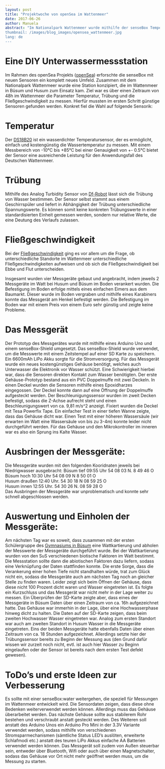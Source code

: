 ```yaml
---
layout: post
title: "Projektwoche von openSea im Wattenmeer"
date: 2017-06-26
author: Manuela
abstract: "Im Nationalpark Wattenmeer wurde mithilfe der senseBox Temperatur, Trübung und Fließgeschwindigkeit gemessen - und entdeckte somit neues Terrain.
thumbnail: /images/blog_images/opensea_wattenmeer.jpg
lang: de
---
```

Eine DIY Unterwassermessstation
============
Im Rahmen des openSea Projekts (<a href="https://www.opensea.ms/">openSea</a>) erforschte die senseBox mit neuen Sensoren ein komplett neues Umfeld. 
Zusammen mit dem Nationalpark Wattenmeer wurde eine Station konzipiert, die im Wattenmeer in Büsum und Husum zum Einsatz kam. Ziel war es über einen Zeitraum von 48h im Wattenmeer die Parameter Temperatur, Trübung und die Fließgeschwindigkeit zu messen. Hierfür mussten im ersten Schritt günstige Sensoren gefunden werden. Konkret fiel die Wahl auf folgende Sensorik:

Temperatur
============
Der <a href="http://www.watterott.com/de/Temperatur-Sensor-Wasserdicht-DS18B20/">DS18B20</a> ist ein wasserdichter Temperatursensor, der es ermöglicht, einfach und kostengünstig die Wassertemperatur zu messen. Mit einem Messbereich von -10°C bis +85°C bei einer Genauigkeit von +- 0.5°C bietet der Sensor eine ausreichende Leistung für den Anwendungsfall des Deutschen Wattenmeer.

Trübung
============
Mithilfe des Analog Turbidity Sensor von <a href="https://www.dfrobot.com/product-1394.html/">Df-Robot</a> lässt sich die Trübung von Wasser bestimmen. Der Sensor selbst stammt aus einem Geschirrspüler und liefert in Abhängigkeit der Trübung unterschiedliche Spannungswerte. Es können somit keine konkreten Trübungswerte in einer standardisierten Einheit gemessen werden, sondern nur relative Werte, die eine Deutung des Verlaufs zulassen.

Fließgeschwindigkeit
============
Bei der <a href="http://www.exp-tech.de/adafruit-9-dof-accel-mag-gyro-temp-breakout-board-lsm9ds1/">Fließgeschwindigkeit</a> ging es vor allem um die Frage, ob unterschiedliche Standorte im Wattenmeer unterschiedliche Fließgeschwindigkeiten aufweisen und ob sich die Fließgeschwindigkeit bei Ebbe und Flut unterscheiden.

Insgesamt wurden vier Messgeräte gebaut und angebracht, indem jeweils 2 Messgeräte im Watt bei Husum und Büsum im Boden verankert wurden. 
Die Befestigung im Boden erfolge mittels eines einfachen Eimers aus dem Baumarkt. Dieser wurde im Boden vergraben und mithilfe eines Karabiners konnte das Messgerät am Henkel befestigt werden. Die Befestigung im Boden war mit einem Preis von einem Euro sehr günstig und zeigte keine Probleme. 

Das Messgerät
============
Der Prototyp des Messgerätes wurde mit mithilfe eines Arduino Uno und einem senseBox-Shield umgesetzt. Das senseBox-Shield wurde verwendet, um die Messwerte mit einem Zeitstempel auf einer SD Karte zu speichern. Ein 6600mAh LiPo Akku sorgte für die Stromversorgung. 
Für das Messgerät wurde ein neues kostengünstiges Gehäuse benötigt, welches auch Unterwasser die Elektronik vor Wasser schützt. Eine Schwierigkeit hierbei war, dass die Sensoren direkten Kontakt zum Wasser benötigten. Der erste Gehäuse-Prototyp bestand aus ein PVC Doppelmuffe mit zwei Deckeln. In einen Deckel wurden die Sensoren mithilfe eines Epoxidharzes eingegossen. Der Deckel konnte dann auf eine Öffnung der Doppelmuffe aufgesteckt werden. Der Beschleunigungssensor wurden im zweit Decken befestigt, sodass die Z-Achse aufrecht steht und einen Beschleunigungswert von ca. 9,81 m/s^2 anzeigt. Fixiert wurden die Deckel mit Tesa Powerfix Tape. Ein einfacher Test in einer tiefen Wanne zeigte, dass das Gehäuse dicht war. Einen Test mit einer höheren Wassersäule (wir erwarten im Watt eine Wassersäule von bis zu 3-4m) konnte leider nicht durchgeführt werden. Für das Gehäuse und den Mikrokontroller im inneren war es also ein Sprung ins Kalte Wasser.

Ausbringen der Messgeräte:
============
Die Messgeräte wurden mit den folgenden Kooridnaten jeweils bei Niedrigwasser ausgebracht:
Büsum tief 09:55 Uhr 54 08 03 N.  8 49 46 O<br>
Büsum hoch 10:30 Uhr 54 08 09 N 8 50 01 O<br>
Husum draußen 12:40 Uhr. 54 30 18 N 08 59 25 O<br>
Husum innen 12:55 Uhr. 54 30 26 N. 08 59 28 O<br>
Das Ausbringen der Messgeräte war unproblematisch und konnte sehr schnell abgeschlossen werden.

Auswertung und Einholen der Messgeräte:
============
Am nächsten Tag war es soweit, dass zusammen mit der ersten Schülergruppe des <a href="http://www.gymnasium-buesum.de//">Gymnasiums in Büsum</a> eine Wattkartierung und abholen der Messwerte der Messgeräte durchgeführt wurde. Bei der Wattkartierung wurden von den SuS verschiedenen biotische Faktoren im Watt bestimmt. Die Messstation sollte dann die abiotischen Faktoren dazu liefern, sodass eine Verknüpfung der Daten stattfinden konnte. 
Die erste Sorge, dass die Verankerung einer hohen Tiefe nicht standhalten würde, trat zum Glück nicht ein, sodass die Messgeräte auch am nächsten Tag noch an gleicher Stelle zu finden waren. Leider zeigt sich beim Öffnen der Gehäuse, dass diese nicht 100 Prozent dicht waren und Wasser eingetreten ist. Es folgte ein Kurzschluss und das Messgerät war nicht mehr in der Lage weiter zu messen. Ein Überprüfen der SD-Karte zeigte aber, dass eines der Messgeräte in Büsum Daten über einen Zeitraum von ca. 16h aufgezeichnet hatte. Das Gehäuse war immerhin in der Lage, über eine Hochwasserphase hinweg dicht zu halten. Die Daten auf der SD-Karte zeigen, dass beim zweiten Hochwasser Wasser eingetreten war.
Analog zum ersten Standort war auch am zweiten Standort in Husum Wasser in die Messgeräte eingetreten. Eins der beiden Messgeräte hatte ebenfalls Daten über einen Zeitraum von ca. 18 Stunden aufgezeichnet. Allerdings setzte hier der Trübungssensor bereits zu Beginn der Messung aus (den Grund dafür wissen wir zurzeit noch nicht, evtl. ist auch hier Wasser zu Beginn eingelaufen oder der Sensor ist bereits nach dem ersten Test defekt gewesen).

ToDo’s und erste Ideen zur Verbesserung
============
Es sollte mit einer senseBox:water weitergehen, die speziell für Messungen im Wattenmeer entwickelt wird. Die Sensordaten zeigen, dass diese ohne Bedenken weiterverwendet werden können. Allerdings muss das Gehäuse überarbeitet werden. Das nächste Gehäuse sollte aus stabilerem Rohr bestehen und verschraubt anstatt gesteckt werden. Des Weiteren soll anstatt des Arduino Unos ein Arduino Pro Mini in der 3.3V Variante verwendet werden, sodass mithilfe von verschiedenen Stromsparmechanismen (sämtliche Status LED’s auslöten, erweiterte Schlafmodi etc.) anstatt des teuren LiPo Akkus einfache AA Batterien verwendet werden können. Das Messgerät soll zudem von Außen steuerbar sein, entweder über Bluetooth, Wifi oder auch über einen Magnetschalter, sodass das Gehäuse vor Ort nicht mehr geöffnet werden muss, um die Messung zu starten. 





